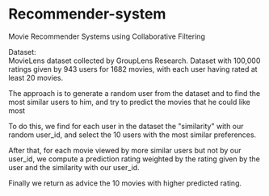 # Recommender-system
Movie Recommender Systems using Collaborative Filtering

Dataset:  
MovieLens dataset collected by GroupLens Research.
Dataset with 100,000 ratings given by 943 users for 1682 movies, with each user having rated at least 20 movies.

The approach is to generate a random user from the dataset and to find the most similar users to him, and try to predict the movies that he could like most

To do this, we find for each user in the dataset the "similarity" with our random user_id, and select the 10 users with the most similar preferences.

After that, for each movie viewed by more similar users but not by our user_id, we compute a prediction rating weighted by the rating given by the user and the similarity with our user_id.

Finally we return as advice the 10 movies with higher predicted rating.

 
